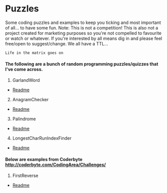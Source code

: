 # Puzzles

Some coding puzzles and examples to keep you ticking and most important of all... to have
some fun. Note: This is not a competition! This is also not a project created for marketing
purposes so you're not compelled to favourite or watch or whatever. If you're interested by
all means dig in and please feel free/open to suggest/change. We all have a TTL...

`Life in the matrix goes on`

#### The following are a bunch of random programming puzzles/quizzes that I've come across. 
1. GarlandWord
 * [Readme](https://github.com/MalsR/programming-puzzles/blob/master/src/main/java/com/malsr/random/GarlandWord-README.md#description)
2. AnagramChecker
 * [Readme](https://github.com/MalsR/programming-puzzles/blob/master/src/main/java/com/malsr/random/AnagramChecker-README.md#description)
3. Palindrome
 * [Readme](https://github.com/MalsR/programming-puzzles/blob/master/src/main/java/com/malsr/random/Palindrome-README.md#description)
4. LongestCharRunIndexFinder
 * [Readme](https://github.com/MalsR/programming-puzzles/blob/master/src/main/java/com/malsr/random/LongestCharRunIndexFinder-README.md#description)
 
#### Below are examples from Coderbyte http://coderbyte.com/CodingArea/Challenges/ 
1. FirstReverse
 * [Readme](https://github.com/MalsR/programming-puzzles/blob/master/src/main/java/com/malsr/coderbyte/FirstReverse-README.md)
